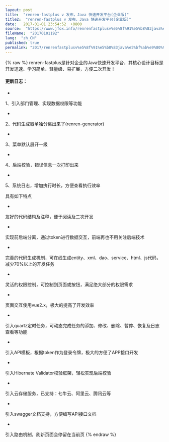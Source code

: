 ```yaml
---
layout: post
title:  "renren-fastplus v 发布，Java 快速开发平台(企业版)"
title2:  "renren-fastplus v 发布，Java 快速开发平台(企业版)"
date:   2017-01-01 23:54:52  +0800
source:  "https://www.jfox.info/renrenfastplusv%e5%8f%91%e5%b8%83java%e5%bf%ab%e9%80%9f%e5%bc%80%e5%8f%91%e5%b9%b3%e5%8f%b0%e4%bc%81%e4%b8%9a%e7%89%88.html"
fileName:  "20170101192"
lang:  "zh_CN"
published: true
permalink: "2017/renrenfastplusv%e5%8f%91%e5%b8%83java%e5%bf%ab%e9%80%9f%e5%bc%80%e5%8f%91%e5%b9%b3%e5%8f%b0%e4%bc%81%e4%b8%9a%e7%89%88.html"
---
```

{% raw %}
renren-fastplus是针对企业的Java快速开发平台，其核心设计目标是开发迅速、学习简单、轻量级、易扩展，方便二次开发！

#### 更新日志：

- 
1、引入部门管理、实现数据权限等功能

- 
 2、代码生成器单独分离出来了(renren-generator) 

- 
3、菜单默认展开一级

- 
4、后端校验，错误信息一次打印出来

- 
5、系统日志，增加执行时长，方便查看执行效率

具有如下特点

- 
友好的代码结构及注释，便于阅读及二次开发

- 
实现前后端分离，通过token进行数据交互，前端再也不用关注后端技术

- 
完善的代码生成机制，可在线生成entity、xml、dao、service、html、js代码，减少70%以上的开发任务

- 
灵活的权限控制，可控制到页面或按钮，满足绝大部分的权限需求

- 
页面交互使用vue2.x，极大的提高了开发效率

- 
引入quartz定时任务，可动态完成任务的添加、修改、删除、暂停、恢复及日志查看等功能

- 
引入API模板，根据token作为登录令牌，极大的方便了APP接口开发

- 
引入Hibernate Validator校验框架，轻松实现后端校验

- 
引入云存储服务，已支持：七牛云、阿里云、腾讯云等

- 
引入swagger文档支持，方便编写API接口文档

- 
引入路由机制，刷新页面会停留在当前页
{% endraw %}

